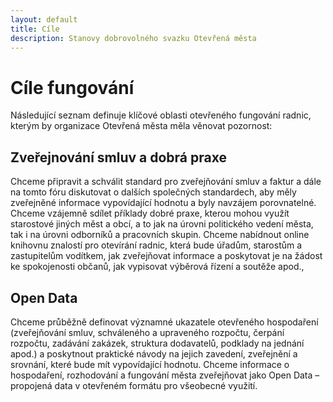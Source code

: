 ```yaml
---
layout: default
title: Cíle
description: Stanovy dobrovolného svazku Otevřená města
---
```



# Cíle fungování

Následující seznam definuje klíčové oblasti otevřeného fungování radnic,
kterým by organizace Otevřená města měla věnovat pozornost:

## Zveřejnování smluv a dobrá praxe

Chceme připravit a schválit standard pro zveřejňování smluv a faktur a dále
na tomto fóru diskutovat o dalších společných standardech, aby měly zveřejněné
informace vypovídající hodnotu a byly navzájem porovnatelné. Chceme vzájemně
sdílet příklady dobré praxe, kterou mohou využít starostové
jiných měst a obcí, a to jak na úrovni politického vedení města, tak i na úrovni
odborníků a pracovních skupin. Chceme nabídnout online knihovnu znalostí pro otevírání radnic, která bude úřadům,
starostům a zastupitelům vodítkem, jak zveřejňovat informace a poskytovat je
na žádost ke spokojenosti občanů, jak vypisovat výběrová řízení a soutěže apod.,

Open Data
-------------------------------------

Chceme průběžně definovat významné ukazatele otevřeného hospodaření (zveřejňování smluv,
schváleného a upraveného rozpočtu, čerpání rozpočtu, zadávání zakázek, struktura dodavatelů,
podklady na jednání apod.) a poskytnout praktické návody na jejich zavedení, zveřejnění a
srovnání, které bude mít vypovídající hodnotu. Chceme informace o hospodaření,
rozhodování a fungování města zveřejňovat jako Open Data – propojená data
v otevřeném formátu pro všeobecné využití.